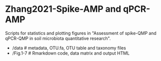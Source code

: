# Zhang2021-Spike-AMP and qPCR-AMP

Scripts for statistics and plotting figures in "Assessment of spike-QMP and qPCR-QMP in soil microbiota quantitative research".

- /data # metadata, OTU.fa, OTU table and taxonomy files
- /Fig.1-7 # Rmarkdown code, data matrix and output HTML

